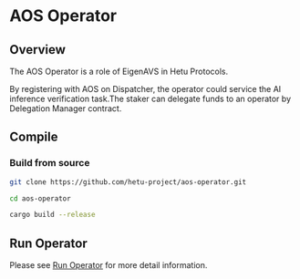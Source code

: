 # AOS Operator

## Overview

The AOS Operator is a role of EigenAVS in Hetu Protocols. 

By registering with AOS on Dispatcher, the operator could service the AI inference verification task.The staker can delegate funds to an operator by Delegation Manager contract.

## Compile

### Build from source

```bash
git clone https://github.com/hetu-project/aos-operator.git

cd aos-operator

cargo build --release
```

## Run Operator

Please see [Run Operator](./operator/README.md) for more detail information.
